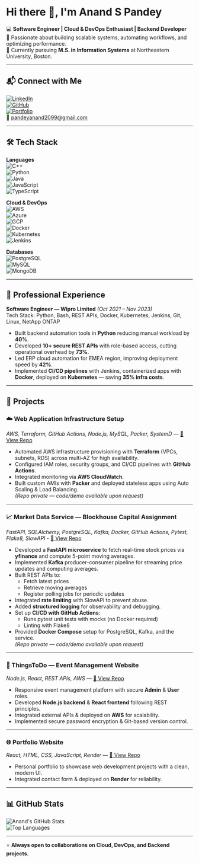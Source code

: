 # Hi there 👋, I'm Anand S Pandey  

💻 **Software Engineer | Cloud & DevOps Enthusiast | Backend Developer**  
🚀 Passionate about building scalable systems, automating workflows, and optimizing performance.  
🎯 Currently pursuing **M.S. in Information Systems** at Northeastern University, Boston.  

---

## 📬 Connect with Me  
[![LinkedIn](https://img.shields.io/badge/LinkedIn-0077B5?style=flat-square&logo=linkedin&logoColor=white)](https://www.linkedin.com/in/anand-pandey-9a947520b)  
[![GitHub](https://img.shields.io/badge/GitHub-000?style=flat-square&logo=github&logoColor=white)](https://github.com/Anand200399)  
[![Portfolio](https://img.shields.io/badge/Portfolio-000000?style=flat-square&logo=vercel&logoColor=white)](https://www.anandpandey.me)  
📧 [pandeyanand2099@gmail.com](mailto:pandeyanand2099@gmail.com)

---

## 🛠 Tech Stack  

**Languages**  
![C++](https://img.shields.io/badge/C++-00599C?style=flat&logo=cplusplus&logoColor=white)  
![Python](https://img.shields.io/badge/Python-3776AB?style=flat&logo=python&logoColor=white)  
![Java](https://img.shields.io/badge/Java-007396?style=flat&logo=java&logoColor=white)  
![JavaScript](https://img.shields.io/badge/JavaScript-F7DF1E?style=flat&logo=javascript&logoColor=black)  
![TypeScript](https://img.shields.io/badge/TypeScript-3178C6?style=flat&logo=typescript&logoColor=white)  

**Cloud & DevOps**  
![AWS](https://img.shields.io/badge/AWS-232F3E?style=flat&logo=amazonaws&logoColor=white)  
![Azure](https://img.shields.io/badge/Azure-0078D4?style=flat&logo=microsoftazure&logoColor=white)  
![GCP](https://img.shields.io/badge/GCP-4285F4?style=flat&logo=googlecloud&logoColor=white)  
![Docker](https://img.shields.io/badge/Docker-2496ED?style=flat&logo=docker&logoColor=white)  
![Kubernetes](https://img.shields.io/badge/Kubernetes-326CE5?style=flat&logo=kubernetes&logoColor=white)  
![Jenkins](https://img.shields.io/badge/Jenkins-D24939?style=flat&logo=jenkins&logoColor=white)  

**Databases**  
![PostgreSQL](https://img.shields.io/badge/PostgreSQL-336791?style=flat&logo=postgresql&logoColor=white)  
![MySQL](https://img.shields.io/badge/MySQL-4479A1?style=flat&logo=mysql&logoColor=white)  
![MongoDB](https://img.shields.io/badge/MongoDB-47A248?style=flat&logo=mongodb&logoColor=white)  

---

## 💼 Professional Experience  

**Software Engineer — Wipro Limited** *(Oct 2021 – Nov 2023)*  
Tech Stack: Python, Bash, REST APIs, Docker, Kubernetes, Jenkins, Git, Linux, NetApp ONTAP  
- Built backend automation tools in **Python** reducing manual workload by **40%**.  
- Developed **10+ secure REST APIs** with role-based access, cutting operational overhead by **73%**.  
- Led ERP cloud automation for EMEA region, improving deployment speed by **42%**.  
- Implemented **CI/CD pipelines** with Jenkins, containerized apps with **Docker**, deployed on **Kubernetes** — saving **35% infra costs**.

---

## 🚀 Projects  

### ☁️ Web Application Infrastructure Setup  
*AWS, Terraform, GitHub Actions, Node.js, MySQL, Packer, SystemD* — [🔗 View Repo]([https://github.com/Anand200399/<your-repo-name>](https://github.com/CSYE6225-NS-CC/webapp.git))  
- Automated AWS infrastructure provisioning with **Terraform** (VPCs, subnets, RDS) across multi-AZ for high availability.  
- Configured IAM roles, security groups, and CI/CD pipelines with **GitHub Actions**.  
- Integrated monitoring via **AWS CloudWatch**.  
- Built custom AMIs with **Packer** and deployed stateless apps using Auto Scaling & Load Balancing.  
*(Repo private — code/demo available upon request)*
  

---
### 📈 Market Data Service — Blockhouse Capital Assignment  
*FastAPI, SQLAlchemy, PostgreSQL, Kafka, Docker, GitHub Actions, Pytest, Flake8, SlowAPI* -  [🔗 View Repo](https://github.com/Anand200399/Blockhouse-Capital-Assignment.git)
- Developed a **FastAPI microservice** to fetch real-time stock prices via **yfinance** and compute 5-point moving averages.  
- Implemented **Kafka** producer-consumer pipeline for streaming price updates and computing averages.  
- Built REST APIs to:
  - Fetch latest prices
  - Retrieve moving averages
  - Register polling jobs for periodic updates
- Integrated **rate limiting** with SlowAPI to prevent abuse.  
- Added **structured logging** for observability and debugging.  
- Set up **CI/CD with GitHub Actions**:
  - Runs pytest unit tests with mocks (no Docker required)
  - Linting with Flake8  
- Provided **Docker Compose** setup for PostgreSQL, Kafka, and the service.  
*(Repo private — code/demo available upon request)*  


---

### 🎉 ThingsToDo — Event Management Website  
*Node.js, React, REST APIs, AWS* — [🔗 View Repo](https://github.com/Anand200399/<your-repo-name>)  
- Responsive event management platform with secure **Admin** & **User** roles.  
- Developed **Node.js backend** & **React frontend** following REST principles.  
- Integrated external APIs & deployed on **AWS** for scalability.  
- Implemented secure password encryption & Git-based version control.  

---

### 🌐 Portfolio Website  
*React, HTML, CSS, JavaScript, Render* — [🔗 View Repo]([https://github.com/Anand200399/<your-repo-name>](https://github.com/Anand200399/Anand-Pandey-Portfolio.git))  
- Personal portfolio to showcase web development projects with a clean, modern UI.  
- Integrated contact form & deployed on **Render** for reliability.  

---


## 📊 GitHub Stats  

![Anand's GitHub Stats](https://github-readme-stats.vercel.app/api?username=Anand200399&show_icons=true&theme=radical)  
![Top Languages](https://github-readme-stats.vercel.app/api/top-langs/?username=Anand200399&layout=compact&theme=radical)  

---

⭐ **Always open to collaborations on Cloud, DevOps, and Backend projects.**  
